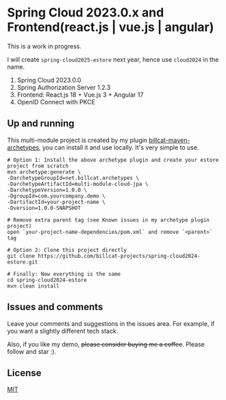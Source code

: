 # Spring Cloud 2023.0.x and Frontend(react.js | vue.js | angular)

This is a work in progress.

I will create `spring-cloud2025-estore` next year, hence use `cloud2024` in the name.

1. Spring Cloud 2023.0.0
2. Spring Authorization Server 1.2.3
3. Frontend: React.js 18 + Vue.js 3 + Angular 17
4. OpenID Connect with PKCE

## Up and running

This multi-module project is created by my plugin [billcat-maven-archetypes](https://github.com/billcat-projects/billcat-maven-archetypes), you can install it and use locally. It's very simple to use.

```shell
# Option 1: Install the above archetype plugin and create your estore project from scratch 
mvn archetype:generate \
-DarchetypeGroupId=net.billcat.archetypes \
-DarchetypeArtifactId=multi-module-cloud-jpa \
-DarchetypeVersion=1.0.0 \
-DgroupId=com.yourcompany.demo \
-DartifactId=your-project-name \
-Dversion=1.0.0-SNAPSHOT

# Remove extra parent tag (see Known issues in my archetype plugin project)
open `your-project-name-dependencies/pom.xml` and remove `<parent>` tag

# Option 2: Clone this project directly
git clone https://github.com/billcat-projects/spring-cloud2024-estore.git

# Finally: Now everything is the same
cd spring-cloud2024-estore
mvn clean install
```

## Issues and comments

Leave your comments and suggestions in the issues area. For example, if you want a slightly different tech stack.

Also, if you like my demo, ~~please consider buying me a coffee~~. Please follow and star :).

## License

[MIT](./LICENSE)
